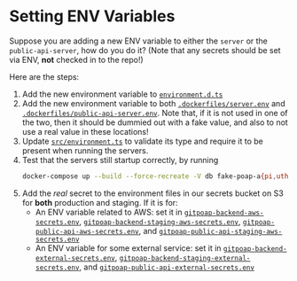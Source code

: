 # Setting ENV Variables

Suppose you are adding a new ENV variable to either the `server` or the `public-api-server`, how do you do it?
(Note that any secrets should be set via ENV, **not** checked in to the repo!)

Here are the steps:

1. Add the new environment variable to [`environment.d.ts`](https://github.com/gitpoap/gitpoap-backend/blob/main/environment.d.ts)
2. Add the new environment variable to both [`.dockerfiles/server.env`](https://github.com/gitpoap/gitpoap-backend/blob/main/.dockerfiles/server.env)
    and [`.dockerfiles/public-api-server.env`](https://github.com/gitpoap/gitpoap-backend/blob/main/.dockerfiles/server.env). Note that, if it is
    not used in one of the two, then it should be dummied out with a fake value, and also to not use a real value in these locations!
3. Update [`src/environment.ts`](https://github.com/gitpoap/gitpoap-backend/blob/main/src/environment.ts) to validate its type and require it to
    be present when running the servers.
4. Test that the servers still startup correctly, by running
    ```sh
    docker-compose up --build --force-recreate -V db fake-poap-a{pi,uth} redis server public-api-server
    ```
5. Add the *real* secret to the environment files in our secrets bucket on S3 for **both** production and staging. If it is for:
    * An ENV variable related to AWS: set it in
        [`gitpoap-backend-aws-secrets.env`](https://s3.console.aws.amazon.com/s3/object/gitpoap-secrets?region=us-east-2&prefix=gitpoap-backend-aws-secrets.env),
        [`gitpoap-backend-staging-aws-secrets.env`](https://s3.console.aws.amazon.com/s3/object/gitpoap-secrets?region=us-east-2&prefix=gitpoap-backend-staging-aws-secrets.env),
        [`gitpoap-public-api-aws-secrets.env`](https://s3.console.aws.amazon.com/s3/object/gitpoap-secrets?region=us-east-2&prefix=gitpoap-public-api-aws-secrets.env), and
        [`gitpoap-public-api-staging-aws-secrets.env`](https://s3.console.aws.amazon.com/s3/object/gitpoap-secrets?region=us-east-2&prefix=gitpoap-public-api-staging-aws-secrets.env)
    * An ENV variable for some external service: set it in
        [`gitpoap-backend-external-secrets.env`](https://s3.console.aws.amazon.com/s3/object/gitpoap-secrets?region=us-east-2&prefix=gitpoap-backend-external-secrets.env),
        [`gitpoap-backend-staging-external-secrets.env`](https://s3.console.aws.amazon.com/s3/object/gitpoap-secrets?region=us-east-2&prefix=gitpoap-backend-staging-external-secrets.env),
        and [`gitpoap-public-api-external-secrets.env`](https://s3.console.aws.amazon.com/s3/object/gitpoap-secrets?region=us-east-2&prefix=gitpoap-public-api-external-secrets.env)
